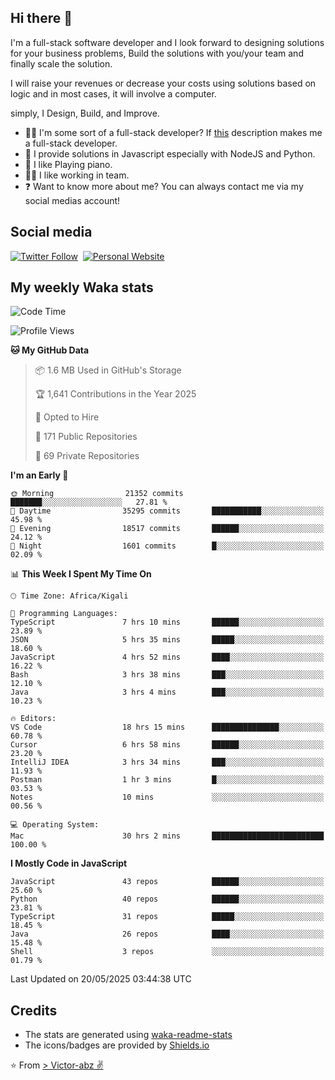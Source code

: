 ## Hi there 👋
I'm a full-stack software developer and I look forward to designing solutions for your business problems, Build the solutions with you/your team and finally scale the solution.

I will raise your revenues or decrease your costs using solutions based on logic and in most cases, it will involve a computer.

simply, I Design, Build, and Improve.

- 👨‍💻 I'm some sort of a full-stack developer? If [this](https://www.w3schools.com/whatis/whatis_fullstack.asp) description makes me a full-stack developer.
- 🌱 I provide solutions in Javascript especially with NodeJS and Python. 
- 🎹 I like Playing piano.
- 👯‍♀️ I like working in team.
- ❓ Want to know more about me? You can always contact me via my social medias account!

## Social media
[![Twitter Follow](https://img.shields.io/twitter/follow/vicky_abz?color=%231DA1F2&label=Twitter&style=for-the-badge&logo=twitter&logoColor=ffffff)](https://twitter.com/vicky_abz)
‎‎ [![Personal Website](https://img.shields.io/static/v1?label=visit&message=victor-abz.com&color=%235F021F&style=for-the-badge)](https://victor-abz.com/)

## My weekly Waka stats
<!--START_SECTION:waka-->
![Code Time](http://img.shields.io/badge/Code%20Time-1%2C587%20hrs%2053%20mins-blue)

![Profile Views](http://img.shields.io/badge/Profile%20Views-0-blue)

**🐱 My GitHub Data** 

> 📦 1.6 MB Used in GitHub's Storage 
 > 
> 🏆 1,641 Contributions in the Year 2025
 > 
> 💼 Opted to Hire
 > 
> 📜 171 Public Repositories 
 > 
> 🔑 69 Private Repositories 
 > 
**I'm an Early 🐤** 

```text
🌞 Morning                21352 commits       ███████░░░░░░░░░░░░░░░░░░   27.81 % 
🌆 Daytime                35295 commits       ███████████░░░░░░░░░░░░░░   45.98 % 
🌃 Evening                18517 commits       ██████░░░░░░░░░░░░░░░░░░░   24.12 % 
🌙 Night                  1601 commits        █░░░░░░░░░░░░░░░░░░░░░░░░   02.09 % 
```


📊 **This Week I Spent My Time On** 

```text
🕑︎ Time Zone: Africa/Kigali

💬 Programming Languages: 
TypeScript               7 hrs 10 mins       ██████░░░░░░░░░░░░░░░░░░░   23.89 % 
JSON                     5 hrs 35 mins       █████░░░░░░░░░░░░░░░░░░░░   18.60 % 
JavaScript               4 hrs 52 mins       ████░░░░░░░░░░░░░░░░░░░░░   16.22 % 
Bash                     3 hrs 38 mins       ███░░░░░░░░░░░░░░░░░░░░░░   12.10 % 
Java                     3 hrs 4 mins        ███░░░░░░░░░░░░░░░░░░░░░░   10.23 % 

🔥 Editors: 
VS Code                  18 hrs 15 mins      ███████████████░░░░░░░░░░   60.78 % 
Cursor                   6 hrs 58 mins       ██████░░░░░░░░░░░░░░░░░░░   23.20 % 
IntelliJ IDEA            3 hrs 34 mins       ███░░░░░░░░░░░░░░░░░░░░░░   11.93 % 
Postman                  1 hr 3 mins         █░░░░░░░░░░░░░░░░░░░░░░░░   03.53 % 
Notes                    10 mins             ░░░░░░░░░░░░░░░░░░░░░░░░░   00.56 % 

💻 Operating System: 
Mac                      30 hrs 2 mins       █████████████████████████   100.00 % 
```

**I Mostly Code in JavaScript** 

```text
JavaScript               43 repos            ██████░░░░░░░░░░░░░░░░░░░   25.60 % 
Python                   40 repos            ██████░░░░░░░░░░░░░░░░░░░   23.81 % 
TypeScript               31 repos            █████░░░░░░░░░░░░░░░░░░░░   18.45 % 
Java                     26 repos            ████░░░░░░░░░░░░░░░░░░░░░   15.48 % 
Shell                    3 repos             ░░░░░░░░░░░░░░░░░░░░░░░░░   01.79 % 
```




 Last Updated on 20/05/2025 03:44:38 UTC
<!--END_SECTION:waka-->

## Credits
- The stats are generated using [waka-readme-stats](https://github.com/anmol098/waka-readme-stats)
- The icons/badges are provided by [Shields.io](https://shields.io/)

⭐️ From [> Victor-abz ✌](https://victor-abz.com/)
